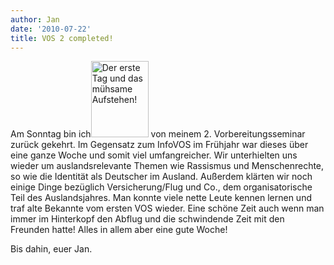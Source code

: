 ```yaml
---
author: Jan
date: '2010-07-22'
title: VOS 2 completed!
---
```


Am Sonntag bin ich[<img class="size-medium wp-image-92 alignleft" title="Erstes Frühstück" src="../wp-content/uploads/2010/07/SAM_0805-225x300.jpg" alt="Der erste Tag und das mühsame Aufstehen!" width="92" height="122" />](../jan/wordpress/wp-content/uploads/2010/07/SAM_0805.jpg) von meinem 2. Vorbereitungsseminar zurück gekehrt. Im Gegensatz zum InfoVOS im Frühjahr war dieses über eine ganze Woche und somit viel umfangreicher. Wir unterhielten uns wieder um auslandsrelevante Themen wie Rassismus und Menschenrechte, so wie die Identität als Deutscher im Ausland. Außerdem klärten wir noch einige Dinge bezüglich Versicherung/Flug und Co., dem organisatorische Teil des Auslandsjahres. Man konnte viele nette Leute kennen lernen und traf alte Bekannte vom ersten VOS wieder. Eine schöne Zeit auch wenn man immer im Hinterkopf den Abflug und die schwindende Zeit mit den Freunden hatte! Alles in allem aber eine gute Woche!

Bis dahin, euer Jan.
